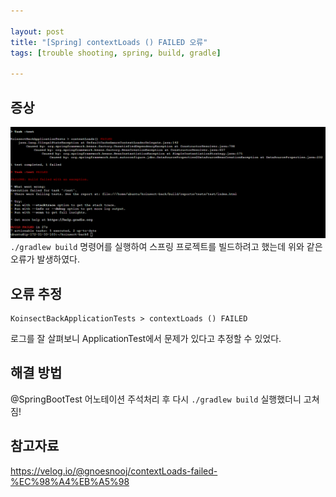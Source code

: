 ```yaml
---
  
layout: post
title: "[Spring] contextLoads () FAILED 오류"
tags: [trouble shooting, spring, build, gradle]

---
```


## 증상

![0425](https://raw.githubusercontent.com/piacu/piacu.github.io/master/_posts/assets/0425.png)`./gradlew build` 명령어를 실행하여 스프링 프로젝트를 빌드하려고 했는데 위와 같은 오류가 발생하였다.



## 오류 추정

```
KoinsectBackApplicationTests > contextLoads () FAILED
```

로그를 잘 살펴보니 ApplicationTest에서 문제가 있다고 추정할 수 있었다.



## 해결 방법

@SpringBootTest 어노테이션 주석처리 후 다시 `./gradlew build` 실행했더니 고쳐짐!



## 참고자료

https://velog.io/@gnoesnooj/contextLoads-failed-%EC%98%A4%EB%A5%98
